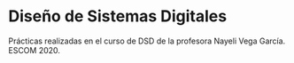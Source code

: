 # Diseño de Sistemas Digitales
Prácticas realizadas en el curso de DSD de la profesora Nayeli Vega García. ESCOM 2020.
